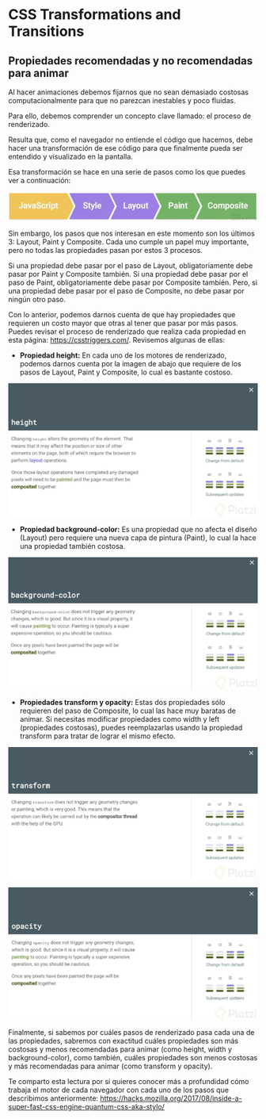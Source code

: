 # CSS Transformations and Transitions

## Propiedades recomendadas y no recomendadas para animar

Al hacer animaciones debemos fijarnos que no sean demasiado costosas computacionalmente para que no parezcan inestables y poco fluidas.

Para ello, debemos comprender un concepto clave llamado: el proceso de renderizado.

Resulta que, como el navegador no entiende el código que hacemos, debe hacer una transformación de ese código para que finalmente pueda ser entendido y visualizado en la pantalla.

Esa transformación se hace en una serie de pasos como los que puedes ver a continuación:

![Screenshot](./assets/img/image1.PNG)

Sin embargo, los pasos que nos interesan en este momento son los últimos 3: Layout, Paint y Composite. Cada uno cumple un papel muy importante, pero no todas las propiedades pasan por estos 3 procesos.

Si una propiedad debe pasar por el paso de Layout, obligatoriamente debe pasar por Paint y Composite también. Si una propiedad debe pasar por el paso de Paint, obligatoriamente debe pasar por Composite también. Pero, si una propiedad debe pasar por el paso de Composite, no debe pasar por ningún otro paso.

Con lo anterior, podemos darnos cuenta de que hay propiedades que requieren un costo mayor que otras al tener que pasar por más pasos. Puedes revisar el proceso de renderizado que realiza cada propiedad en esta página: https://csstriggers.com/. Revisemos algunas de ellas:

- **Propiedad height:** En cada uno de los motores de renderizado, podemos darnos cuenta por la imagen de abajo que requiere de los pasos de Layout, Paint y Composite, lo cual es bastante costoso.

![Screenshot](./assets/img/height.PNG)

- **Propiedad background-color:** Es una propiedad que no afecta el diseño (Layout) pero requiere una nueva capa de pintura (Paint), lo cual la hace una propiedad también costosa.

![Screenshot](./assets/img/background.PNG)

- **Propiedades transform y opacity:** Estas dos propiedades sólo requieren del paso de Composite, lo cual las hace muy baratas de animar. Si necesitas modificar propiedades como width y left (propiedades costosas), puedes reemplazarlas usando la propiedad transform para tratar de lograr el mismo efecto.

![Screenshot](./assets/img/transform.PNG)

![Screenshot](./assets/img/opacity.PNG)

Finalmente, si sabemos por cuáles pasos de renderizado pasa cada una de las propiedades, sabremos con exactitud cuáles propiedades son más costosas y menos recomendadas para animar (como height, width y background-color), como también, cuáles propiedades son menos costosas y más recomendadas para animar (como transform y opacity).

Te comparto esta lectura por si quieres conocer más a profundidad cómo trabaja el motor de cada navegador con cada uno de los pasos que describimos anteriormente: https://hacks.mozilla.org/2017/08/inside-a-super-fast-css-engine-quantum-css-aka-stylo/